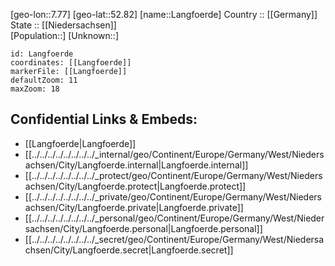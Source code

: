 ﻿---
location: [52.82,7.77] 
mapzoom: [7,12] 
mapmarker: city 
type: City
tags:
- geo/City


SpocWebEntityId: 31838
isDeleted: false
confidential: public

---
[geo-lon::7.77] 
[geo-lat::52.82] 
[name::Langfoerde] 
Country :: [[Germany]]  
State :: [[Niedersachsen]]  
[Population::] 
[Unknown::] 


```leaflet
id: Langfoerde
coordinates: [[Langfoerde]] 
markerFile: [[Langfoerde]] 
defaultZoom: 11 
maxZoom: 18
```


## Confidential Links & Embeds: 
- [[Langfoerde|Langfoerde]]  
- [[../../../../../../../../_internal/geo/Continent/Europe/Germany/West/Niedersachsen/City/Langfoerde.internal|Langfoerde.internal]] 
- [[../../../../../../../../_protect/geo/Continent/Europe/Germany/West/Niedersachsen/City/Langfoerde.protect|Langfoerde.protect]] 
- [[../../../../../../../../_private/geo/Continent/Europe/Germany/West/Niedersachsen/City/Langfoerde.private|Langfoerde.private]] 
- [[../../../../../../../../_personal/geo/Continent/Europe/Germany/West/Niedersachsen/City/Langfoerde.personal|Langfoerde.personal]] 
- [[../../../../../../../../_secret/geo/Continent/Europe/Germany/West/Niedersachsen/City/Langfoerde.secret|Langfoerde.secret]] 
